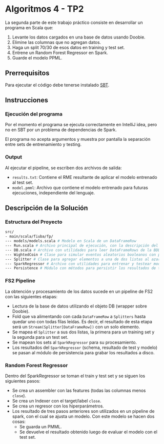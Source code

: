 # Algoritmos 4 - TP2

La segunda parte de este trabajo práctico consiste en desarrollar un programa en Scala que:

1. Levante los datos cargados en una base de datos usando Doobie.
2. Elimine las columnas que no agregan datos.
3. Haga un split 70/30 de esos datos en training y test set.
4. Entrene un Random Forest Regressor en Spark. 
5. Guarde el modelo PPML.

## Prerrequisitos

Para ejecutar el código debe tenerse instalado [SBT](https://www.scala-sbt.org/1.x/docs/Installing-sbt-on-Linux.html).

## Instrucciones

### Ejecución del programa

Por el momento el programa se ejecuta correctamente en IntelliJ idea, pero no en SBT por un problema de dependencias de
Spark.

El programa no acepta argumentos y muestra por pantalla la separación entre sets de entrenamiento y testing.

### Output

Al ejecutar el pipeline, se escriben dos archivos de salida:

- `results.txt`: Contiene el RME resultante de aplicar el modelo entrenado al test set. 
- `model.pmml`: Archivo que contiene el modelo entrenado para futuras ejecuciones, independiente del lenguaje. 

## Descripción de la Solución

### Estructura del Proyecto

```bash
src/
- main/scala/fiuba/fp/
--- models/models.scala # Modelo en Scala de un DataFrameRow
--- Run.scala # Archivo principal de ejecución, con la descripción del pipeline FS2.
--- DB.scala # Archivo con utilidades para leer DataFrameRows de la BDD.
--- WightedCoin # Clase para simular eventos aleatorios booleanos con probabilidad.
--- Splitter # Clase para agregar elementos a una de dos listas al azar.
--- SparkRegressor # Archivo con utilidades para entrenar y testear modelos de machine learning.
--- Persistence # Módulo con métodos para persistir los resultados de train y test.
```

### FS2 Pipeline

La obtención y procesamiento de los datos sucede en un pipeline de FS2 con las siguientes etapas:

- Lectura de la base de datos utilizando el objeto DB (wrapper sobre Doobie).
- Fold que va alimentando con cada `DataFrameRow` a `Splitters` hasta quedar uno con todas filas leídas. 
  Es decir, el resultado de esta etapa será un `Stream(Splitter[DataFrameRow])` con un solo elemento. 
- Se mapea el `Splitter` a sus dos listas, la primera para un training set y la segunda para un test set.
- Se mapean los sets al `SparkRegressor` para su procesamiento.
- Los resultados del `SparkRegressor` (schema, resultado de test y modelo) se pasan al módulo de persistencia para grabar
  los resultados a disco.

### Random Forest Regressor

Dentro del SparkRegressor se toman el train y test set y se siguen los siguientes pasos:

- Se crea un assembler con las features (todas las columnas menos `close`).
- Se crea un Indexer con el target/label `close`.
- Se crea un regresor con los hiperparámetros.
- Los resultado de tres pasos anteriores son utilizados en un pipeline de spark, con el cual se ajusta un modelo. Con este modelo se hacen dos cosas:
  - Se guarda un PMML.
  - Se devuelve el resultado obtenido luego de evaluar el modelo con el test set.


